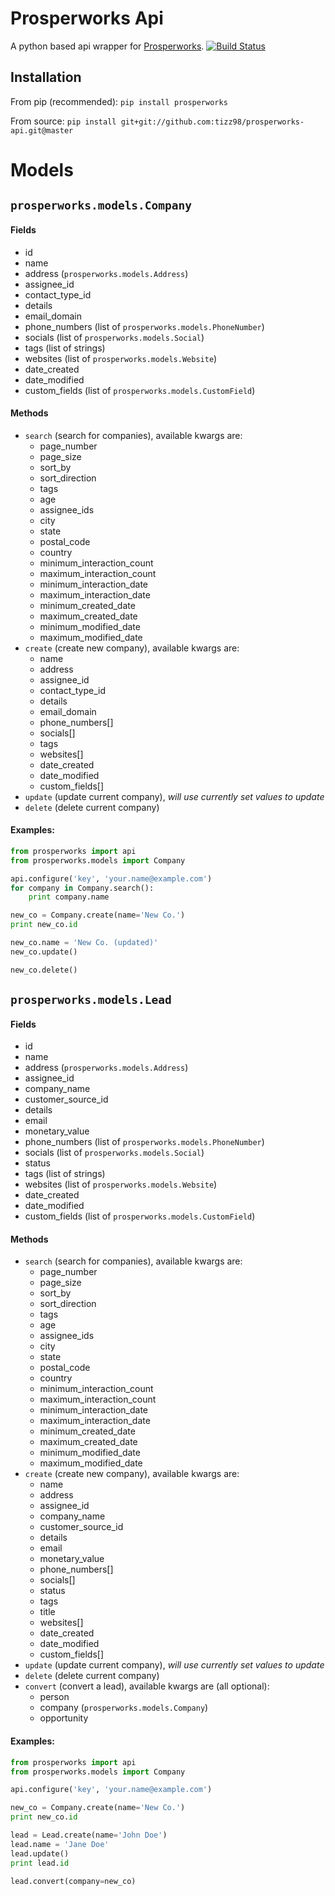 # Prosperworks Api
A python based api wrapper for [Prosperworks](https://www.prosperworks.com/developer_api). [![Build Status](https://travis-ci.org/tizz98/prosperworks-api.svg)](https://travis-ci.org/tizz98/prosperworks-api)

## Installation
From pip (recommended): `pip install prosperworks`

From source: `pip install git+git://github.com:tizz98/prosperworks-api.git@master`

# Models
## `prosperworks.models.Company`
#### Fields
- id
- name
- address (`prosperworks.models.Address`)
- assignee_id
- contact_type_id
- details
- email_domain
- phone_numbers (list of `prosperworks.models.PhoneNumber`)
- socials (list of `prosperworks.models.Social`)
- tags (list of strings)
- websites (list of `prosperworks.models.Website`)
- date_created
- date_modified
- custom_fields (list of `prosperworks.models.CustomField`)

#### Methods
- `search` (search for companies), available kwargs are:
  - page_number
  - page_size
  - sort_by
  - sort_direction
  - tags
  - age
  - assignee_ids
  - city
  - state
  - postal_code
  - country
  - minimum_interaction_count
  - maximum_interaction_count
  - minimum_interaction_date
  - maximum_interaction_date
  - minimum_created_date
  - maximum_created_date
  - minimum_modified_date
  - maximum_modified_date
- `create` (create new company), available kwargs are:
  - name
  - address
  - assignee_id
  - contact_type_id
  - details
  - email_domain
  - phone_numbers[]
  - socials[]
  - tags
  - websites[]
  - date_created
  - date_modified
  - custom_fields[]
- `update` (update current company), _will use currently set values to update_
- `delete` (delete current company)


#### Examples:
```python
from prosperworks import api
from prosperworks.models import Company

api.configure('key', 'your.name@example.com')
for company in Company.search():
    print company.name

new_co = Company.create(name='New Co.')
print new_co.id

new_co.name = 'New Co. (updated)'
new_co.update()

new_co.delete()
```

## `prosperworks.models.Lead`
#### Fields
- id
- name
- address (`prosperworks.models.Address`)
- assignee_id
- company_name
- customer_source_id
- details
- email
- monetary_value
- phone_numbers (list of `prosperworks.models.PhoneNumber`)
- socials (list of `prosperworks.models.Social`)
- status
- tags (list of strings)
- websites (list of `prosperworks.models.Website`)
- date_created
- date_modified
- custom_fields (list of `prosperworks.models.CustomField`)

#### Methods
- `search` (search for companies), available kwargs are:
  - page_number
  - page_size
  - sort_by
  - sort_direction
  - tags
  - age
  - assignee_ids
  - city
  - state
  - postal_code
  - country
  - minimum_interaction_count
  - maximum_interaction_count
  - minimum_interaction_date
  - maximum_interaction_date
  - minimum_created_date
  - maximum_created_date
  - minimum_modified_date
  - maximum_modified_date
- `create` (create new company), available kwargs are:
  - name
  - address
  - assignee_id
  - company_name
  - customer_source_id
  - details
  - email
  - monetary_value
  - phone_numbers[]
  - socials[]
  - status
  - tags
  - title
  - websites[]
  - date_created
  - date_modified
  - custom_fields[]
- `update` (update current company), _will use currently set values to update_
- `delete` (delete current company)
- `convert` (convert a lead), available kwargs are (all optional):
  - person
  - company (`prosperworks.models.Company`)
  - opportunity


#### Examples:
```python
from prosperworks import api
from prosperworks.models import Company

api.configure('key', 'your.name@example.com')

new_co = Company.create(name='New Co.')
print new_co.id

lead = Lead.create(name='John Doe')
lead.name = 'Jane Doe'
lead.update()
print lead.id

lead.convert(company=new_co)
```
